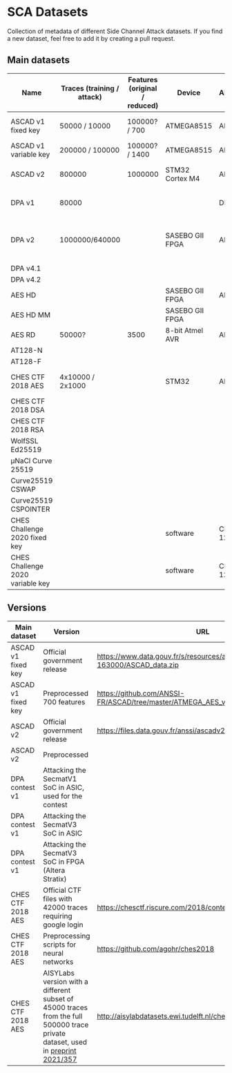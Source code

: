 # SCA Datasets
Collection of metadata of different Side Channel Attack datasets.
If you find a new dataset, feel free to add it by creating a pull request.

## Main datasets

| Name | Traces (training / attack) | Features (original / reduced) | Device | Algorithm | Countermeasures | Keys | Aquisition | Papers | URL |
|---|---|---|---|---|---|---|---|---|---|
| ASCAD v1 fixed key | 50000 / 10000 | 100000? / 700 | ATMEGA8515 | AES-128 | 1st order XOR Boolean Masking | Fixed | EM | [JOC 2020](https://doi.org/10.1007/s13389-019-00220-8) | see versions below |
| ASCAD v1 variable key | 200000 / 100000 | 100000? / 1400 | ATMEGA8515 | AES-128 | 1st order XOR Boolean Masking | Random | EM | [JOC 2020](https://doi.org/10.1007/s13389-019-00220-8) | [github](https://github.com/ANSSI-FR/ASCAD/tree/410b92bab3bc69502b43c5cc9ccdec74794870be/ATMEGA_AES_v1/ATM_AES_v1_variable_key) |
| ASCAD v2 | 800000 | 1000000 | STM32 Cortex M4 | AES-128 | 2nd order Boolean Masking and shuffling | Random | Power | [preprint 2021/592](https://eprint.iacr.org/2021/592.pdf) | See versions below |
| DPA v1 | 80000 |  |  | DES |  | Fixed |  |  | See versions below|
| DPA v2 | 1000000/640000 |  | SASEBO GII FPGA | AES-128 | None | Random in template, 32 fixed in test | Power |  | [website](https://www.dpacontest.org/v2/download.php) |
| DPA v4.1 |  |  |  |  |  |  |  |  |
| DPA v4.2 |  |  |  |  |  |  |  |  |
| AES HD |  |  | SASEBO GII FPGA | AES-128 |  | Fixed |  |  | [website](http://aisylabdatasets.ewi.tudelft.nl/aes_hd.h5) |
| AES HD MM|  |  | SASEBO GII FPGA |  |  |  |  |  |
| AES RD | 50000? | 3500 | 8-bit Atmel AVR | AES-128 | Random delay interrupt | 1 fixed | Power | [CHES 2009](https://www.iacr.org/archive/ches2009/57470156/57470156.pdf) | [github](https://github.com/ikizhvatov/randomdelays-traces) |
| AT128-N |  |  |  |  |  |  |  |  |
| AT128-F |  |  |  |  |  |  |  |  |
| CHES CTF 2018 AES | 4x10000 / 2x1000 |  | STM32 | AES-128 |  | Fixed |  |  | See versions below |
| CHES CTF 2018 DSA |  |  |  |  | DSA | Fixed |  |  |  |
| CHES CTF 2018 RSA |  |  |  |  | RSA | Fixed |  |  |  |
| WolfSSL Ed25519 |  |  |  |  |  |  |  |  |
| μNaCl Curve 25519 |  |  |  |  |  |  |  |  |
| Curve25519 CSWAP |  |  |  |  |  |  |  |  |
| Curve25519 CSPOINTER |  |  |  |  |  |  |  |  |
| CHES Challenge 2020 fixed key |  |  | software | Clyde-128 | different ISW masking methods | Fixed | Power | [preprint 2022/471](https://eprint.iacr.org/2022/471.pdf) |  |
| CHES Challenge 2020 variable key |  |  | software | Clyde-128 | different ISW masking methods | Random | Power | [preprint 2022/471](https://eprint.iacr.org/2022/471.pdf) |  |

## Versions
| Main dataset | Version | URL |
|---|---|---|
| ASCAD v1 fixed key | Official government release | https://www.data.gouv.fr/s/resources/ascad/20180530-163000/ASCAD_data.zip |
| ASCAD v1 fixed key | Preprocessed 700 features |  https://github.com/ANSSI-FR/ASCAD/tree/master/ATMEGA_AES_v1/ATM_AES_v1_fixed_key |
| ASCAD v2 | Official government release | https://files.data.gouv.fr/anssi/ascadv2/ |
| ASCAD v2 | Preprocessed |  |
| DPA contest v1 | Attacking the SecmatV1 SoC in ASIC, used for the contest |  |
| DPA contest v1 | Attacking the SecmatV3 SoC in ASIC |  |
| DPA contest v1 | Attacking the SecmatV3 SoC in FPGA (Altera Stratix) |  |
| CHES CTF 2018 AES | Official CTF files with 42000 traces requiring google login | https://chesctf.riscure.com/2018/content?show=training |
| CHES CTF 2018 AES | Preprocessing scripts for neural networks | https://github.com/agohr/ches2018 |
| CHES CTF 2018 AES | AISYLabs version with a different subset of 45000 traces from the full 500000 trace private dataset, used in [preprint 2021/357](https://eprint.iacr.org/2021/357.pdf)| http://aisylabdatasets.ewi.tudelft.nl/ches_ctf.h5 |

